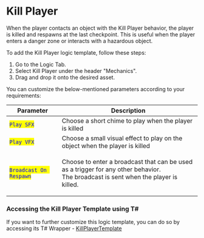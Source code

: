 # Kill Player

When the player contacts an object with the Kill Player behavior, the player is killed and respawns at the last checkpoint. This is useful when the player enters a danger zone or interacts with a hazardous object.

To add the Kill Player logic template, follow these steps:

1. Go to the Logic Tab.
2. Select Kill Player under the header "Mechanics".
3. Drag and drop it onto the desired asset.

You can customize the below-mentioned parameters according to your requirements:

| Parameter                                               | Description                                                                                                                                   |
| ------------------------------------------------------- | --------------------------------------------------------------------------------------------------------------------------------------------- |
| <mark style="color:blue;">`Play SFX`</mark>             | Choose a short chime to play when the player is killed                                                                                        |
| <mark style="color:blue;">`Play VFX`</mark>             | Choose a small visual effect to play on the object when the player is killed                                                                  |
| <mark style="color:blue;">`Broadcast On Respawn`</mark> | <p>Choose to enter a broadcast that can be used as a trigger for any other behavior. <br>The broadcast is sent when the player is killed.</p> |

### Accessing the Kill Player Template using T\#

If you want to further customize this logic template, you can do so by accessing its T# Wrapper - [KillPlayerTemplate](../../coding-using-t/t-logic-template-wrappers.md#killplayertemplate)
